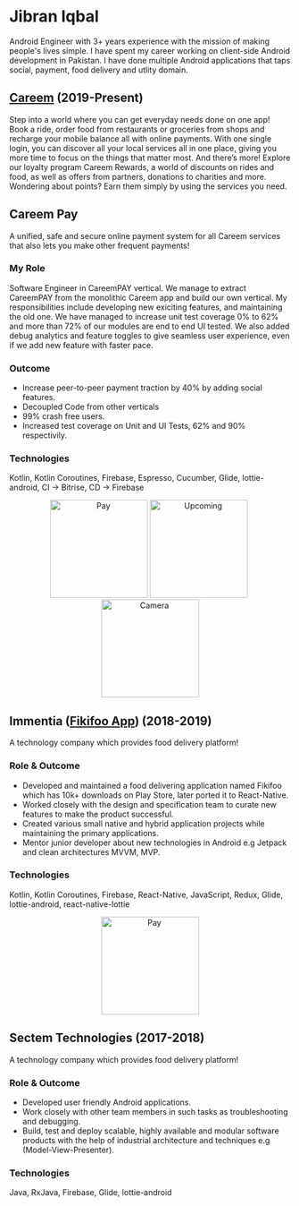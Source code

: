 # Jibran Iqbal
Android Engineer with 3+ years experience with the mission of making people's lives simple. 
I have spent my career working on client-side Android development in Pakistan.
I have done multiple Android applications that taps social, payment, food delivery and utlity domain.

## [Careem](https://play.google.com/store/apps/details?id=com.careem.acma&hl=en&gl=US) (2019-Present)
Step into a world where you can get everyday needs done on one app! Book a ride, order food from restaurants or groceries from shops and recharge your mobile balance all with online payments. With one single login, you can discover all your local services all in one place, giving you more time to focus on the things that matter most. And there’s more! Explore our loyalty program Careem Rewards, a world of discounts on rides and food, as well as offers from partners, donations to charities and more. Wondering about points? Earn them simply by using the services you need.

## Careem Pay
A unified, safe and secure online payment system for all Careem services that also lets you make other frequent payments! 

### My Role ###
Software Engineer in CareemPAY vertical. We manage to extract CareemPAY from the monolithic Careem app and build our own vertical. My responsibilities include developing new exiciting features, and maintaining the old one. We have managed to increase unit test coverage 0% to 62% and more than 72% of our modules are end to end UI tested. We also added debug analytics and feature toggles to give seamless user experience, even if we add new feature with faster pace. 

### Outcome ###
- Increase peer-to-peer payment traction by 40% by adding social features.
- Decoupled Code from other verticals
- 99% crash free users. 
- Increased test coverage on Unit and UI Tests, 62% and 90% respectivily.

### Technologies ###
Kotlin, Kotlin Coroutines, Firebase, Espresso, Cucumber, Glide, lottie-android, CI -> Bitrise, CD -> Firebase
<p align="center">
<img src="https://raw.githubusercontent.com/jibraniqbal666/jibraniqbal666.github.io/gh-pages/2021-01-13%2000.42.41.jpg" width="175" title="Pay">&nbsp;<img src="https://raw.githubusercontent.com/jibraniqbal666/jibraniqbal666.github.io/gh-pages/2021-01-13%2000.42.43.jpg" width="175" title="Upcoming">&nbsp;<img src="https://raw.githubusercontent.com/jibraniqbal666/jibraniqbal666.github.io/gh-pages/2021-01-13%2000.42.27.jpg" width="175"  title="Camera">
</p>

## Immentia ([Fikifoo App](https://play.google.com/store/apps/details?id=com.tekgenisys.fikifoo&hl=en&gl=US)) (2018-2019)
A technology company which provides food delivery platform! 

### Role & Outcome ###
- Developed and maintained a food delivering application named Fikifoo which has 10k+ downloads on Play Store, later ported it to React-Native.
- Worked closely with the design and specification team to curate new features to make the product successful.
- Created various small native and hybrid application projects while maintaining the primary applications.
- Mentor junior developer about new technologies in Android e.g Jetpack and clean architectures MVVM, MVP.

### Technologies ###
Kotlin, Kotlin Coroutines, Firebase, React-Native, JavaScript, Redux, Glide, lottie-android, react-native-lottie
<p align="center">
<img src="https://play-lh.googleusercontent.com/tP1OENroDCTuvh0yQ9TSNlLPynxS2u8pNk8SMgYZfUznkj3LJIgnU39th7ZWndweDnA=w2560-h1400-rw" width="175" title="Pay">
</p>

## Sectem Technologies (2017-2018)
A technology company which provides food delivery platform! 

### Role & Outcome ###
- Developed user friendly Android applications.
- Work closely with other team members in such tasks as troubleshooting and debugging.
- Build, test and deploy scalable, highly available and modular software products with the help of industrial
architecture and techniques e.g (Model-View-Presenter).

### Technologies ###
Java, RxJava, Firebase, Glide, lottie-android
